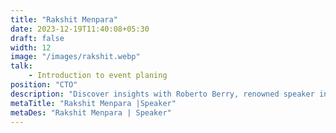 ```yaml
---
title: "Rakshit Menpara"
date: 2023-12-19T11:40:08+05:30
draft: false
width: 12
image: "/images/rakshit.webp"
talk: 
    - Introduction to event planing
position: "CTO"
description: "Discover insights with Roberto Berry, renowned speaker in the events industry. Join us at Eventchamp for an unforgettable experience."
metaTitle: "Rakshit Menpara |Speaker"
metaDes: "Rakshit Menpara | Speaker"
---
```

